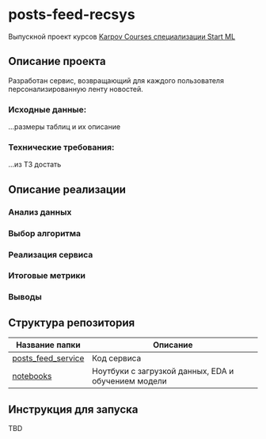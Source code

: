 # posts-feed-recsys
Выпускной проект курсов [Karpov Courses специализации Start ML](https://karpov.courses/ml-start)

## Описание проекта

Разработан сервис, возвращающий для каждого пользователя персонализированную ленту новостей.

### Исходные данные:
...размеры таблиц и их описание

### Технические требования:
...из ТЗ достать

## Описание реализации

### Анализ данных
### Выбор алгоритма
### Реализация сервиса
### Итоговые метрики
### Выводы

## Структура репозитория

| Название папки                            | Описание                                            |
|-------------------------------------------|-----------------------------------------------------|
| [posts_feed_service](posts_feed_service/) | Код сервиса                                         |
| [notebooks](notebooks/)                   | Ноутбуки с загрузкой данных, EDA и обучением модели |

## Инструкция для запуска

TBD
